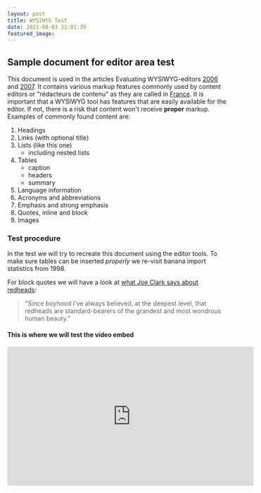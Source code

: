 ```yaml
---
layout: post
title: WYSIWYG Test
date: 2021-08-03 21:01:39
featured_image:
---
```

## Sample document for editor area test

This document is used in the articles Evaluating WYSIWYG-editors [2006](http://www.standards-schmandards.com/2006/wysiwyg-editor-test/) and [2007](http://www.standards-schmandards.com/2007/wysiwyg-editor-test-2/). It contains various markup features commonly used by content editors or "rédacteurs de contenu" as they are called in [France](http://en.wikipedia.org/wiki/France). It is important that a WYSIWYG tool has features that are easily available for the editor. If not, there is a risk that content won't receive **proper** markup. Examples of commonly found content are:

1. Headings
2. Links (with optional title)
3. Lists (like this one)
   * including nested lists
4. Tables
   * caption
   * headers
   * summary
5. Language information
6. Acronyms and abbreviations
7. Emphasis and strong emphasis
8. Quotes, inline and block
9. Images

### Test procedure

In the test we will try to recreate this document using the editor tools. To make sure tables can be inserted *properly* we re-visit banana import statistics from 1998.

For block quotes we will have a look at [what Joe Clark says about redheads](http://fawny.org/rhcp.html)\:

> "Since boyhood I’ve always believed, at the deepest level, that redheads are standard-bearers of the grandest and most wondrous human beauty."

#### This is where we will test the video embed

<div class="cms-embed" data-cms-embed="PGlmcmFtZSB3aWR0aD0iNTYwIiBoZWlnaHQ9IjMxNSIgc3JjPSJodHRwczovL3d3dy55b3V0dWJlLW5vY29va2llLmNvbS9lbWJlZC9DMERQZHk5OGU0YyIgdGl0bGU9IllvdVR1YmUgdmlkZW8gcGxheWVyIiBmcmFtZWJvcmRlcj0iMCIgYWxsb3c9ImFjY2VsZXJvbWV0ZXI7IGF1dG9wbGF5OyBjbGlwYm9hcmQtd3JpdGU7IGVuY3J5cHRlZC1tZWRpYTsgZ3lyb3Njb3BlOyBwaWN0dXJlLWluLXBpY3R1cmUiIGFsbG93ZnVsbHNjcmVlbj48L2lmcmFtZT4="><iframe width="560" height="315" src="https://www.youtube-nocookie.com/embed/C0DPdy98e4c" title="YouTube video player" frameborder="0" allow="accelerometer; autoplay; clipboard-write; encrypted-media; gyroscope; picture-in-picture" allowfullscreen=""></iframe></div>

&nbsp;
